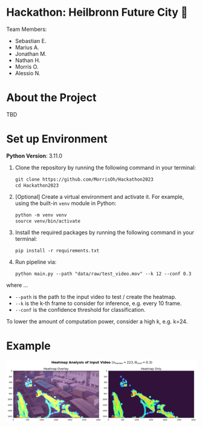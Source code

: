 # Hackathon: Heilbronn Future City 🚀

Team Members:
- Sebastian E.
- Marius A.
- Jonathan M.
- Nathan H.
- Morris O.
- Alessio N.

# About the Project
TBD

# Set up Environment
**Python Version**: 3.11.0

1. Clone the repository by running the following command in your terminal:

   ```
   git clone https://github.com/MorrisOh/Hackathon2023
   cd Hackathon2023
   ```


2. [Optional] Create a virtual environment and activate it. For example, using the built-in `venv` module in Python:
   ```
   python -m venv venv
   source venv/bin/activate
   ```

3. Install the required packages by running the following command in your terminal:

   ```
   pip install -r requirements.txt
   ```
4. Run pipeline via:

   ```
   python main.py --path "data/raw/test_video.mov" --k 12 --conf 0.3
   ```
where ...
- `--path` is the path to the input video to test / create the heatmap.
- `--k` is the k-th frame to consider for inference, e.g. every 10 frame.
- `--conf` is the confidence threshold for classification.  

To lower the amount of computation power, consider a high k, e.g. k=24.


# Example
![Example](assets/heatmap_example.png)
